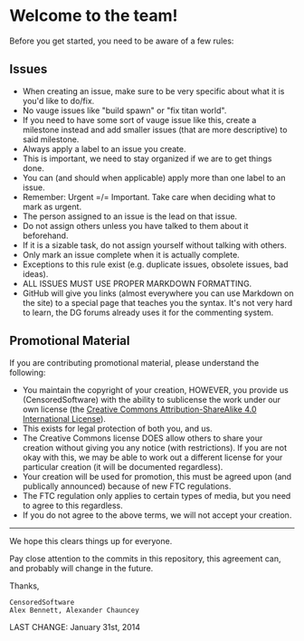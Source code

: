 Welcome to the team!
====================

Before you get started, you need to be aware of a few rules:

Issues
------
 - When creating an issue, make sure to be very specific about what it is you'd like to do/fix.
  - No vauge issues like "build spawn" or "fix titan world".
  - If you need to have some sort of vauge issue like this, create a milestone instead and add smaller issues (that are more descriptive) to said milestone.
 - Always apply a label to an issue you create.
  - This is important, we need to stay organized if we are to get things done.
  - You can (and should when applicable) apply more than one label to an issue.
  - Remember: Urgent =/= Important. Take care when deciding what to mark as urgent.
 - The person assigned to an issue is the lead on that issue.
  - Do not assign others unless you have talked to them about it beforehand.
  - If it is a sizable task, do not assign yourself without talking with others.
 - Only mark an issue complete when it is actually complete.
  - Exceptions to this rule exist (e.g. duplicate issues, obsolete issues, bad ideas).
 - ALL ISSUES MUST USE PROPER MARKDOWN FORMATTING.
  - GitHub will give you links (almost everywhere you can use Markdown on the site) to a special page that teaches you the syntax.  It's not very hard to learn, the DG forums already uses it for the commenting system.


Promotional Material
--------------------
If you are contributing promotional material, please understand the following:

 - You maintain the copyright of your creation, HOWEVER, you provide us (CensoredSoftware) with the ability to sublicense the work under our own license (the [Creative Commons Attribution-ShareAlike 4.0 International License](http://creativecommons.org/licenses/by-sa/4.0/deed.en_US)).
  - This exists for legal protection of both you, and us.
 - The Creative Commons license DOES allow others to share your creation without giving you any notice (with restrictions).  If you are not okay with this, we may be able to work out a different license for your particular creation (it will be documented regardless).
 - Your creation will be used for promotion, this must be agreed upon (and publically announced) because of new FTC regulations.
  - The FTC regulation only applies to certain types of media, but you need to agree to this regardless.
 - If you do not agree to the above terms, we will not accept your creation.

------
 
We hope this clears things up for everyone.

Pay close attention to the commits in this repository, this agreement can, and probably will change in the future.


Thanks,

    CensoredSoftware
    Alex Bennett, Alexander Chauncey

LAST CHANGE: January 31st, 2014
